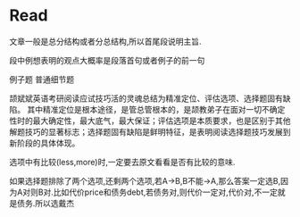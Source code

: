 # Read

文章一般是总分结构或者分总结构,所以首尾段说明主旨.

段中例想表明的观点大概率是段落首句或者例子的前一句

例子题 普通细节题

颉斌斌英语考研阅读应试技巧活的灵魂总结为精准定位、评估选项、选择题固有缺陷。
其中精准定位是根本途径，是管总管根本的，是颉教弟子在面对一切不确定性时的最大确定性，最大底气，最大保证；评估选项是本质要求，也是区别于其他解题技巧的显著标志；选择题固有缺陷是鲜明特征，是表明阅读选择题技巧发展到新阶段的具体体现。

选项中有比较(less,more)时,一定要去原文看看是否有比较的意味.

如果选择题排除了两个选项,还剩两个选项,若A->B,B不能->A,那么答案一定选B,因为A对则B对.比如代价price和债务debt,若债务对,则代价一定对,代价对,不一定就是债务.所以选戴杰